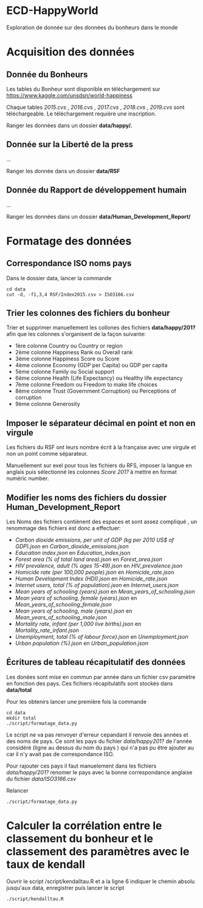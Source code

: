 # ECD-HappyWorld
Exploration de donnée sur des données du bonheurs dans le monde

# Acquisition des données
## Donnée du Bonheurs

Les tables du Bonheur sont disponible en téléchargement sur https://www.kaggle.com/unsdsn/world-happiness

Chaque tables *2015.cvs* , *2016.cvs* , *2017.cvs* , *2018.cvs* , *2019.cvs* sont téléchargeable. 
Le téléchargement requière une inscription.

Ranger les données dans un dossier **data/happy/.**

## Donnée sur la Liberté de la press

...

Ranger les donnée dans un dossier **data/RSF**

## Donnée du Rapport de développement humain

...

Ranger les données dans un dossier **data/Human_Development_Report/**

# Formatage des données

## Correspondance ISO noms pays 
Dans le dossier data, lancer la commande
```
cd data
cut -d, -f1,3,4 RSF/Index2015.csv > ISO3166.csv
```
## Trier les colonnes des fichiers du bonheur
Trier et supprimer manuellement les collones des fichiers **data/happy/201?** afin que les colonnes s'organisent de la façon suivante:
 - 1ère colonne Country ou Country or region
 - 2ème colonne Happiness Rank  ou Overall rank
 - 3ème colonne Happiness Score ou Score 
 - 4ème colonne Economy (GDP per Capita) ou GDP per capita
 - 5ème colonne Family ou Social support
 - 6ème colonne Health (Life Expectancy) ou Healthy life expectancy
 - 7ème colonne Freedom ou Freedom to make life choices 
 - 8ème colonne Trust (Government Corruption) ou Perceptions of corruption
 - 9ème colonne Generosity

## Imposer le séparateur décimal en point et non en virgule

Les fichiers du RSF ont leurs nombre écrit à la française avec une virgule et non un point comme séparateur.

Manuellement sur exel pour tous les fichiers du RFS, imposer la langue en anglais puis sélectionné les colonnes  *Score 201?* à mettre en format numéric number.

## Modifier les noms des fichiers du dossier Human_Development_Report

Les Noms des fichiers contiènent des espaces et sont assez compliqué , un renommage des fichiers est donc a effectuer:
 - *Carbon dioxide emissions, per unit of GDP (kg per 2010 US$ of GDP).json* en *Carbon_dioxide_emissions.json*
 - *Education index.json* en *Education_index.json*
 - *Forest area (% of total land area).json* en *Forest_area.json* 
 - *HIV prevalence, adult (% ages 15-49).json* en *HIV_prevalence.json*
 - *Homicide rate (per 100,000 people).json* en *Homicide_rate.json* 
 - *Human Development Index (HDI).json* en *Homicide_rate.json*
 - *Internet users, total (% of population).json* en *Internet_users.json*
 - *Mean years of schooling (years).json* en *Mean_years_of_schooling.json*
 - *Mean years of schooling, female (years).json* en *Mean_years_of_schooling_female.json*
 - *Mean years of schooling, male (years).json* en *Mean_years_of_schooling_male.json*
 - *Mortality rate, infant (per 1,000 live births).json* en *Mortality_rate_infant.json*
 - *Unemployment, total (% of labour force).json* en *Unemployment.json*   
 - *Urban population (%).json* en *Urban_population.json* 

## Écritures de tableau récapitulatif des données

Les donées sont mise en commun par année dans un fichier csv paramètre en fonction des pays. Ces fichiers récapitulatifs sont stockés dans **data/total** 

Pour les obtenirs lancer une première fois la commande 
```
cd data
mkdir total
./script/formatage_data.py

```

Le script ne va pas renvoyer d'erreur cepandant il renvoie des années et des noms de pays.
Ce sont les pays du fichier *data/happy201?* de l'année considéré (ligne au dessus du nom du pays ) qui n'a pas pu être ajouter au car il n'y avait pas de correspondance ISO.

Pour rajouter ces pays il faut manuelement dans les fichiers *data/happy/201?* renomer le pays avec la bonne correspondance anglaise du fichier *data/ISO3166.csv* 

Relancer 
```
./script/formatage_data.py

```

# Calculer la corrélation entre le classement du bonheur et le classement des paramètres avec le taux de kendall

Ouvrir le script /script/kendalltau.R et a la ligne 6 indiquer le chemin absolu jusqu'aux data, enregistrer puis lancer le script 
```
./script/kendalltau.R
```

